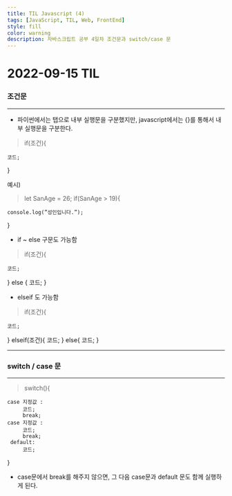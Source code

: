 ```yaml
---
title: TIL Javascript (4)
tags: [JavaScript, TIL, Web, FrontEnd]
style: fill
color: warning
description: 자바스크립트 공부 4일차 조건문과 switch/case 문
---
```


# 2022-09-15 TIL

### 조건문

---

- 파이썬에서는 탭으로 내부 실행문을 구분했지만, javascript에서는 {}를 통해서 내부 실행문을 구분한다.

> if(조건){

    코드;

}

>

예시)

> let SanAge = 26;
> if(SanAge > 19){

    console.log(”성인입니다.”);

}

>

- if ~ else 구문도 가능함

> if(조건){

    코드;

} else {
코드;
}

>

- elseif 도 가능함

> if(조건){

    코드;

}
elseif(조건){
코드;
}
else{
코드;
}

>

---

### switch / case 문

---

> switch(){

    case 지정값 :
         코드;
         break;
    case 지정값 :
         코드;
         break;
     default:
         코드;

}

>

- case문에서 break를 해주지 않으면, 그 다음 case문과 default 문도 함께 실행하게 된다.
